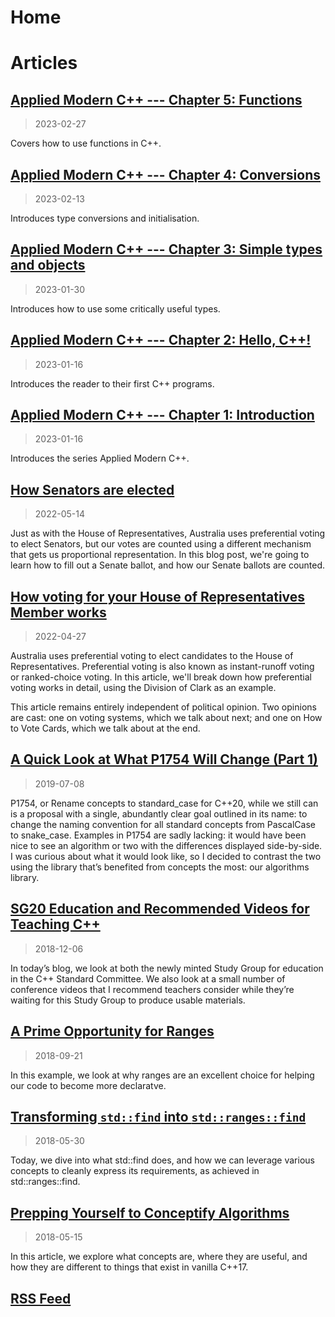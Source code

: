 # Home

# Articles

## [Applied Modern C++ --- Chapter 5: Functions](applied-modern-cxx-05.html)

> 2023-02-27

Covers how to use functions in C++.

## [Applied Modern C++ --- Chapter 4: Conversions](applied-modern-cxx-04.html)

> 2023-02-13

Introduces type conversions and initialisation.

## [Applied Modern C++ --- Chapter 3: Simple types and objects](applied-modern-cxx-03.html)

> 2023-01-30

Introduces how to use some critically useful types.

## [Applied Modern C++ --- Chapter 2: Hello, C++!](applied-modern-cxx-02.html)

> 2023-01-16

Introduces the reader to their first C++ programs.

## [Applied Modern C++ --- Chapter 1: Introduction](applied-modern-cxx-01.html)

> 2023-01-16

Introduces the series Applied Modern C++.

## [How Senators are elected](senate-elections.md)

> 2022-05-14

Just as with the House of Representatives, Australia uses preferential voting to elect Senators, but
our votes are counted using a different mechanism that gets us proportional representation. In this
blog post, we're going to learn how to fill out a Senate ballot, and how our Senate ballots are
counted.

## [How voting for your House of Representatives Member works](preferential-voting.md)

> 2022-04-27

Australia uses preferential voting to elect candidates to the House of Representatives. Preferential
voting is also known as instant-runoff voting or ranked-choice voting. In this article, we'll
break down how preferential voting works in detail, using the Division of Clark as an example.

This article remains entirely independent of political opinion. Two opinions are cast: one on voting
systems, which we talk about next; and one on How to Vote Cards, which we talk about at the end.

## [A Quick Look at What P1754 Will Change (Part 1)](p1754-changes-part-1.md)

> 2019-07-08

P1754, or Rename concepts to standard_case for C++20, while we still can is a proposal with a
single, abundantly clear goal outlined in its name: to change the naming convention for all standard
concepts from PascalCase to snake_case. Examples in P1754 are sadly lacking: it would have been nice
to see an algorithm or two with the differences displayed side-by-side. I was curious about what it
would look like, so I decided to contrast the two using the library that’s benefited from concepts
the most: our algorithms library.

## [SG20 Education and Recommended Videos for Teaching C++](sg20-and-videos.md)

> 2018-12-06

In today’s blog, we look at both the newly minted Study Group for education in the C++ Standard
Committee. We also look at a small number of conference videos that I recommend teachers consider
while they’re waiting for this Study Group to produce usable materials.

## [A Prime Opportunity for Ranges](a-prime-opportunity-for-ranges.md)

> 2018-09-21

In this example, we look at why ranges are an excellent choice for helping our code to become more
declaratve.

## [Transforming `std::find` into `std::ranges::find`](transforming-std-find-into-std-ranges-find.md)

> 2018-05-30

Today, we dive into what std::find does, and how we can leverage various concepts to cleanly express
its requirements, as achieved in std::ranges::find.

## [Prepping Yourself to Conceptify Algorithms](blog/2018/05/15/prepping-yourself-to-conceptify-algorithms.md)

> 2018-05-15

In this article, we explore what concepts are, where they are useful, and how they are different to
things that exist in vanilla C++17.

## [RSS Feed](feed.xml)
